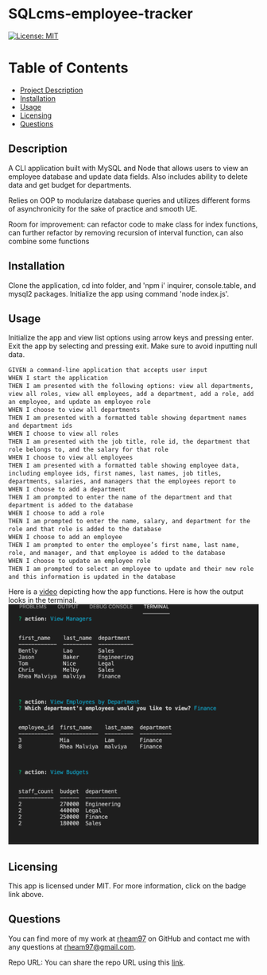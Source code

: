 # SQLcms-employee-tracker

  [![License: MIT](https://img.shields.io/badge/License-MIT-yellow.svg)](https://opensource.org/licenses/MIT)

  # Table of Contents
  * [Project Description](#description)
  * [Installation](#installation)
  * [Usage](#usage)
  * [Licensing](#license)
  * [Questions](#questions)
  
  <a name="description"></a>
  ## Description
  A CLI application built with MySQL and Node that allows users to view an employee database and update data fields. Also includes ability to delete data and get budget for departments. 

  Relies on OOP to modularize database queries and utilizes different forms of asynchronicity for the sake of practice and smooth UE.

  Room for improvement: can refactor code to make class for index functions, can further refactor by removing recursion of interval function, can also combine some functions

  <a name="install"></a>
  ## Installation
  Clone the application, cd into folder, and 'npm i' inquirer, console.table, and mysql2 packages. Initialize the app using command 'node index.js'.

  <a name="usage"></a>
  ## Usage
  Initialize the app and view list options using arrow keys and pressing enter. Exit the app by selecting and pressing exit. Make sure to avoid inputting null data.

```
GIVEN a command-line application that accepts user input
WHEN I start the application
THEN I am presented with the following options: view all departments, view all roles, view all employees, add a department, add a role, add an employee, and update an employee role
WHEN I choose to view all departments
THEN I am presented with a formatted table showing department names and department ids
WHEN I choose to view all roles
THEN I am presented with the job title, role id, the department that role belongs to, and the salary for that role
WHEN I choose to view all employees
THEN I am presented with a formatted table showing employee data, including employee ids, first names, last names, job titles, departments, salaries, and managers that the employees report to
WHEN I choose to add a department
THEN I am prompted to enter the name of the department and that department is added to the database
WHEN I choose to add a role
THEN I am prompted to enter the name, salary, and department for the role and that role is added to the database
WHEN I choose to add an employee
THEN I am prompted to enter the employee’s first name, last name, role, and manager, and that employee is added to the database
WHEN I choose to update an employee role
THEN I am prompted to select an employee to update and their new role and this information is updated in the database
```
Here is a [video](https://drive.google.com/file/d/1-a4YejQ8Lnj5X33Calf_Bu2p_jO79b6O/view) depicting how the app functions.
Here is how the output looks in the terminal.
![output](sqlcms.png)


  <a name="license"></a>
  ## Licensing
  This app is licensed under MIT. For more information, click on the badge link above.

  <a name="questions"></a>
  ## Questions
  You can find more of my work at [rheam97](https://github.com/rheam97)
  on GitHub and contact me with any questions
  at rheam97@gmail.com.

  Repo URL: You can share the repo URL using this [link](https://github.com/rheam97/SQLcms-employee-tracker.git).

